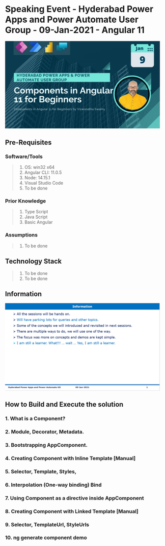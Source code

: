 # Speaking Event - Hyderabad Power Apps and Power Automate User Group - 09-Jan-2021 - Angular 11

![gRPC Web + Blazor Wasm using .Net 5 |100x100](./Documentation/Images/09Jan2021.PNG)

## Pre-Requisites

### Software/Tools
> 1. OS: win32 x64
> 1. Angular CLI: 11.0.5
> 1. Node: 14.15.1
> 1. Visual Studio Code
> 1. To be done

### Prior Knowledge
> 1. Type Script
> 1. Java Script
> 1. Basic Angular

### Assumptions
> 1. To be done

## Technology Stack

> 1. To be done
> 1. To be done

## Information
![Information | 100x100](./Documentation/Images/Information.PNG)

## How to Build and Execute the solution

### 1. What is a Component? 

### 2. Module, Decorator, Metadata. 

### 3. Bootstrapping AppComponent. 

### 4. Creating Component with Inline Template [Manual] 

### 5. Selector, Template, Styles, 

### 6. Interpolation (One-way binding) Bind 

### 7. Using Component as a directive inside AppComponent 

### 8. Creating Component with Linked Template [Manual] 

### 9. Selector, TemplateUrl, StyleUrls 

### 10. ng generate component demo 
